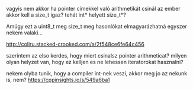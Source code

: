 vagyis nem
akkor ha pointer címekkel való arithmetikát csinál az ember
akkor kell a size_t igaz?
tehát int* helyett size_t*?

Amúgy ezt a uint8_t meg size_t meg hasonlókat elmagyarázhatná egyszer nekem valaki...

http://coliru.stacked-crooked.com/a/2f548ce6fe64c456

szerintem az elso kerdes, hogy miert csinalsz pointer arithmeticat?
milyen olyan helyzet van, hogy ez kelljen es ne lehessen iteratorokat hasznalni?

nekem olyba tunik, hogy a compiler int-nek veszi, akkor meg jo az nekunk is, nem?
https://cppinsights.io/s/549a6ba1